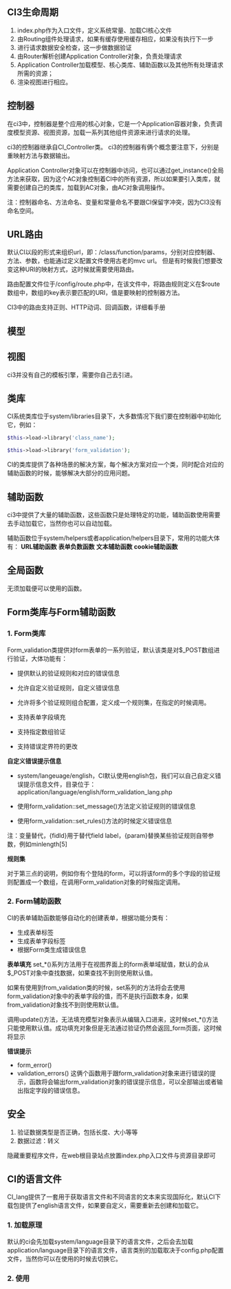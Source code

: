 ## CI3生命周期
1. index.php作为入口文件，定义系统常量、加载CI核心文件
2. 由Routing组件处理请求，如果有缓存使用缓存相应，如果没有执行下一步
3. 进行请求数据安全检查，这一步做数据验证
4. 由Router解析创建Application Controller对象，负责处理请求
5. Application Controller加载模型、核心类库、辅助函数以及其他所有处理请求所需的资源；
6. 渲染视图进行相应。


## 控制器
在ci3中，控制器是整个应用的核心对象，它是一个Application容器对象，负责调度模型资源、视图资源，加载一系列其他组件资源来进行请求的处理。

ci3的控制器继承自CI_Controller类。
ci3的控制器有俩个概念要注意下，分别是重映射方法与数据输出。

Application Controller对象可以在控制器中访问，也可以通过get_instance()全局方法来获取，因为这个AC对象控制着CI中的所有资源，所以如果要引入类库，就需要创建自己的类库，加载到AC对象，由AC对象调用操作。

注：控制器命名、方法命名、变量和常量命名不要跟CI保留字冲突，因为CI3没有命名空间。


## URL路由
默认CI以段的形式来组织url，即：/class/function/params，分别对应控制器、方法、参数，也能通过定义配置文件使用古老的mvc url。
但是有时候我们想要改变这种URI的映射方式，这时候就需要使用路由。

路由配置文件位于/config/route.php中，在该文件中，将路由规则定义在$route数组中，数组的key表示要匹配的URI，值是要映射的控制器方法。

CI3中的路由支持正则、HTTP动词、回调函数，详细看手册

## 模型


## 视图
ci3并没有自己的模板引擎，需要你自己去引进。


## 类库
CI系统类库位于system/libraries目录下，大多数情况下我们要在控制器中初始化它，例如：
```php
$this->load->library('class_name');

$this->load->library('form_validation');
```

CI的类库提供了各种场景的解决方案，每个解决方案对应一个类，同时配合对应的辅助函数的时候，能够解决大部分的应用问题。


## 辅助函数
ci3中提供了大量的辅助函数，这些函数只是处理特定的功能，辅助函数使用需要去手动加载它，当然你也可以自动加载。

辅助函数位于system/helpers或者application/helpers目录下，常用的功能大体有：
**URL辅助函数**
**表单负数函数**
**文本辅助函数**
**cookie辅助函数**

## 全局函数
无须加载便可以使用的函数。


## Form类库与Form辅助函数
### 1. Form类库
Form_validation类提供对form表单的一系列验证，默认该类是对$_POST数组进行验证，大体功能有：
- 提供默认的验证规则和对应的错误信息
- 允许自定义验证规则，自定义错误信息
- 允许将多个验证规则组合配置，定义成一个规则集，在指定的时候调用。

- 支持表单字段填充
- 支持指定数组验证
- 支持错误定界符的更改

**自定义错误提示信息**
- system/langeuage/english，CI默认使用english包，我们可以自己自定义错误提示信息文件，目录位于：application/language/english/form_validation_lang.php

- 使用form_validation::set_message()方法定义验证规则的错误信息

- 使用form_validation::set_rules()方法的时候定义错误信息

注：变量替代，{fidld}用于替代field label，{param}替换某些验证规则自带参数，例如minlength[5]

**规则集**

对于第三点的说明，例如你有个登陆的form，可以将该form的多个字段的验证规则配置成一个数组，在调用Form_validation对象的时候指定调用。


### 2. Form辅助函数
CI的表单辅助函数能够自动化的创建表单，根据功能分类有：
- 生成表单标签
- 生成表单字段标签
- 根据Form类生成错误信息

**表单填充**
set_*()系列方法用于在视图界面上的form表单域赋值，默认的会从$_POST对象中查找数据，如果查找不到则使用默认值。

如果有使用到from_validation类的时候，set系列的方法将会去使用form_validation对象中的表单字段的值，而不是执行函数本身，如果from_validation对象找不到则使用默认值。

调用update()方法，无法填充模型对象表示从编辑入口进来，这时候set_*()方法只能使用默认值。成功填充对象但是无法通过验证仍然会返回_form页面，这时候将显示

**错误提示**
- form_error()
- validation_errors()
这俩个函数用于跟form_validation对象来进行错误的提示，函数将会输出form_validation对象的错误提示信息，可以全部输出或者输出指定字段的错误信息。



## 安全
1. 验证数据类型是否正确，包括长度、大小等等
2. 数据过滤：转义

隐藏重要程序文件，在web根目录站点放置index.php入口文件与资源目录即可


## CI的语言文件
CI_lang提供了一套用于获取语言文件和不同语言的文本来实现国际化，默认CI下载包提供了english语言文件，如果要自定义，需要重新去创建和加载它。

### 1. 加载原理
默认的ci会先加载system/language目录下的语言文件，之后会去加载application/language目录下的语言文件，语言类别的加载取决于config.php配置文件，当然你可以在使用的时候去切换它。

### 2. 使用
